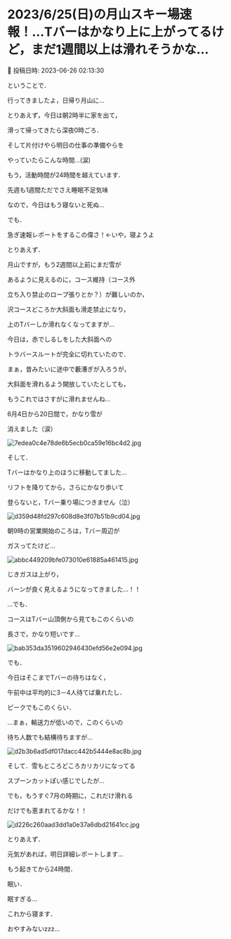 # 2023/6/25(日)の月山スキー場速報！…Tバーはかなり上に上がってるけど，まだ1週間以上は滑れそうかな…

📅 投稿日時: 2023-06-26 02:13:30

ということで．


行ってきましたよ，日帰り月山に…





とりあえず，今日は朝2時半に家を出て，


滑って帰ってきたら深夜0時ごろ．


そして片付けやら明日の仕事の準備やらを


やっていたらこんな時間…(涙)





もう，活動時間が24時間を越えています．


先週も1週間ただでさえ睡眠不足気味


なので，今日はもう寝ないと死ぬ…





でも．


急ぎ速報レポートをするこの偉さ！←いや，寝ようよ





とりあえず．


月山ですが，もう2週間以上前にまだ雪が


あるように見えるのに，コース維持（コース外


立ち入り禁止のロープ張りとか？）が難しいのか，


沢コースどころか大斜面も滑走禁止になり，


上のTバーしか滑れなくなってますが…





今日は，赤でしるしをした大斜面への


トラバースルートが完全に切れていたので．


まぁ，昔みたいに途中で藪漕ぎが入ろうが，


大斜面を滑れるよう開放していたとしても，


もうこれではさすがに滑れませんね…


6月4日から20日間で，かなり雪が


消えました（涙）




![7edea0c4e78de6b5ecb0ca59e16bc4d2.jpg](images/7edea0c4e78de6b5ecb0ca59e16bc4d2.jpg)







そして．


Tバーはかなり上のほうに移動してました…


リフトを降りてから，さらにかなり歩いて


登らないと，Tバー乗り場につきません（泣）




![d359d48fd297c608d8e3f07b51b9cd04.jpg](images/d359d48fd297c608d8e3f07b51b9cd04.jpg)







朝9時の営業開始のころは，Tバー周辺が


ガスってたけど…




![abbc449209bfe073010e61885a461415.jpg](images/abbc449209bfe073010e61885a461415.jpg)







じきガスは上がり，


バーンが良く見えるようになってきました…！！


…でも．


コースはTバー山頂側から見てもこのくらいの


長さで，かなり短いです…




![bab353da3519602946430efd56e2e094.jpg](images/bab353da3519602946430efd56e2e094.jpg)







でも．


今日はそこまでTバーの待ちはなく，


午前中は平均的に3－4人待てば乗れたし．


ピークでもこのくらい．


…まぁ，輸送力が低いので，このくらいの


待ち人数でも結構待ちますが…




![d2b3b6ad5df017dacc442b5444e8ac8b.jpg](images/d2b3b6ad5df017dacc442b5444e8ac8b.jpg)







そして．雪もところどころカリカリになってる


スプーンカットぽい感じでしたが…


でも，もうすぐ7月の時期に，これだけ滑れる


だけでも恵まれてるかな！！




![d226c260aad3dd1a0e37a6dbd21641cc.jpg](images/d226c260aad3dd1a0e37a6dbd21641cc.jpg)







とりあえず．


元気があれば，明日詳細レポートします…





もう起きてから24時間．


眠い．


眠すぎる…


これから寝ます．


おやすみないzzz…
